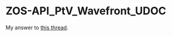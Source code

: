 # ZOS-API_PtV_Wavefront_UDOC
My answer to [this thread](https://community.zemax.com/zpl-13/quick-access-to-peak-to-valley-value-in-analysis-interferogram-817).
